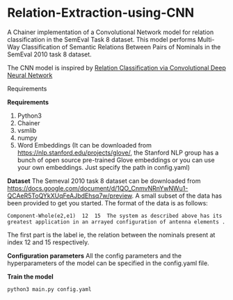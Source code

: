 # Relation-Extraction-using-CNN
A Chainer implementation of a Convolutional Network model for relation classification in the SemEval Task 8 dataset. This model performs Multi-Way Classification of Semantic Relations Between Pairs of Nominals in the SemEval 2010 task 8 dataset.

The CNN model is inspired by <a href=http://www.aclweb.org/anthology/C14-1220> Relation Classification via Convolutional Deep Neural Network</a>

Requirements

<b>Requirements</b>
1. Python3
2. Chainer
3. vsmlib
4. numpy
5. Word Embeddings (It can be downloaded from https://nlp.stanford.edu/projects/glove/, the Stanford NLP group has a bunch of open source pre-trained Glove embeddings or you can use your own embeddings. Just specify the path in config.yaml)

<b>Dataset</b>
The Semeval 2010 task 8 dataset can be downloaded from https://docs.google.com/document/d/1QO_CnmvNRnYwNWu1-QCAeR5ToQYkXUqFeAJbdEhsq7w/preview. A small subset of the data has been provided to get you started. The format of the data is as follows:
```
Component-Whole(e2,e1)	12	15	The system as described above has its greatest application in an arrayed configuration of antenna elements .
```
The first part is the label ie, the relation between the nominals present at index 12 and 15 respectively.


<b>Configuration parameters</b>
All the config parameters and the hyperparameters of the model can be specified in the config.yaml file.

<b>Train the model</b>
```
python3 main.py config.yaml
